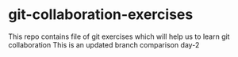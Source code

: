 # git-collaboration-exercises
This repo contains file of git exercises which will help us to learn git collaboration
This is an updated branch comparison day-2